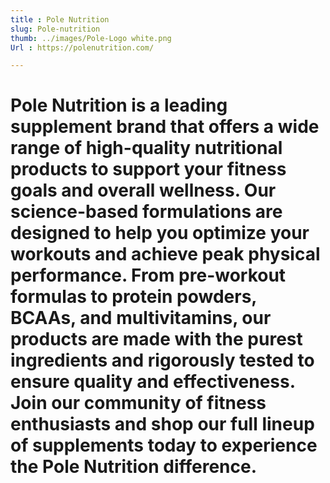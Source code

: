 ```yaml
---
title : Pole Nutrition
slug: Pole-nutrition
thumb: ../images/Pole-Logo white.png
Url : https://polenutrition.com/

---
```


# Pole Nutrition is a leading supplement brand that offers a wide range of high-quality nutritional products to support your fitness goals and overall wellness. Our science-based formulations are designed to help you optimize your workouts and achieve peak physical performance. From pre-workout formulas to protein powders, BCAAs, and multivitamins, our products are made with the purest ingredients and rigorously tested to ensure quality and effectiveness. Join our community of fitness enthusiasts and shop our full lineup of supplements today to experience the Pole Nutrition difference.
 
